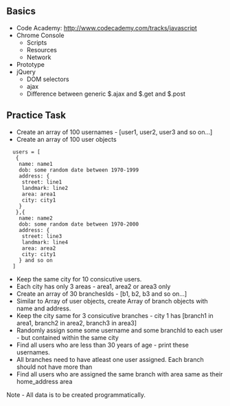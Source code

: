 ## Basics
* Code Academy: http://www.codecademy.com/tracks/javascript
* Chrome Console
  * Scripts
  * Resources
  * Network
* Prototype
* jQuery
  * DOM selectors
  * ajax
  * Difference between generic $.ajax and $.get and $.post

## Practice Task
* Create an array of 100 usernames - [user1, user2, user3 and so on...]
* Create an array of 100 user objects

```
  users = [
   {
    name: name1
    dob: some random date between 1970-1999
    address: {
     street: line1
     landmark: line2
     area: area1
     city: city1
    }
   },{
    name: name2
    dob: some random date between 1970-2000
    address: {
     street: line3
     landmark: line4
     area: area2
     city: city1
    } and so on
  ]
```

* Keep the same city for 10 consicutive users.
* Each city has only 3 areas - area1, area2 or area3 only
* Create an array of 30 branchesIds - [b1, b2, b3 and so on...]
* Similar to Array of user objects, create Array of branch objects with name and address.
* Keep the city same for 3 consicutive branches - city 1 has [branch1 in area1, branch2 in area2, branch3 in area3]
* Randomly assign some some username and some branchId to each user - but contained within the same city
* Find all users who are less than 30 years of age - print these usernames.
* All branches need to have atleast one user assigned. Each branch should not have more than 
* Find all users who are assigned the same branch with area same as their home_address area

Note - All data is to be created programmatically.
